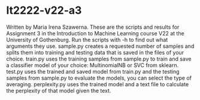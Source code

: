 # lt2222-v22-a3
Written by Maria Irena Szawerna.
These are the scripts and results for Assignment 3 in the Introduction to Machine Learning course V22 at the University of Gothenburg.
Run the scripts with -h to find out what arguments they use. 
sample.py creates a requested number of samples and splits them into training and testing data that is saved in the files of your choice.
train.py uses the training samples from sample.py to train and save a classifier model of your choice: MultinomialNB or SVC from sklearn.
test.py uses the trained and saved model from train.py and the testing samples from sample.py to evaluate the models, you can select the type of averaging.
perplexity.py uses the trained model and a text file to calculate the perplexity of that model given the text.
